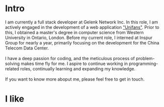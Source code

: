 # Intro

I am currently a full stack developer at Gelenk Network Inc. In this role, I am actively engaged in the development of a web application <a href="https://app.unifans.io" className="unifans-link">"Unifans"</a>. Prior to this, I obtained a master's degree in computer science from Western University in Ontario, London. Before my current role, I interned at Inspur Group for nearly a year, primarily focusing on the development for the China Telecom Data Center.
<br>
<br>
I have a deep passion for coding, and the meticulous process of problem-solving makes time fly for me. I aspire to continue working in programming-related roles, continually learning and expanding my knowledge.
<br>
<br>
If you want to know more aboput me, please feel free to get in touch.

# I like


<style>
.unifans-link {
    color: blue;
    text-decoration: none;
    transition: all 0.3s ease;
}
</style>
